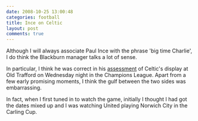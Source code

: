 ```yaml
---
date: 2008-10-25 13:00:48
categories: football
title: Ince on Celtic
layout: post
comments: true
---
```

Although I will always associate Paul Ince with the phrase 'big time
Charlie', I do think the Blackburn manager talks a lot of sense.

In particular, I think he was correct in his
[assessment](http://news.bbc.co.uk/sport1/hi/football/teams/r/rangers/7689580.stm)
of Celtic's display at Old Trafford on Wednesday night in the Champions
League. Apart from a few early promising moments, I think the gulf
between the two sides was embarrassing.

In fact, when I first tuned in to watch the game, initially I thought I
had got the dates mixed up and I was watching United playing Norwich
City in the Carling Cup.
